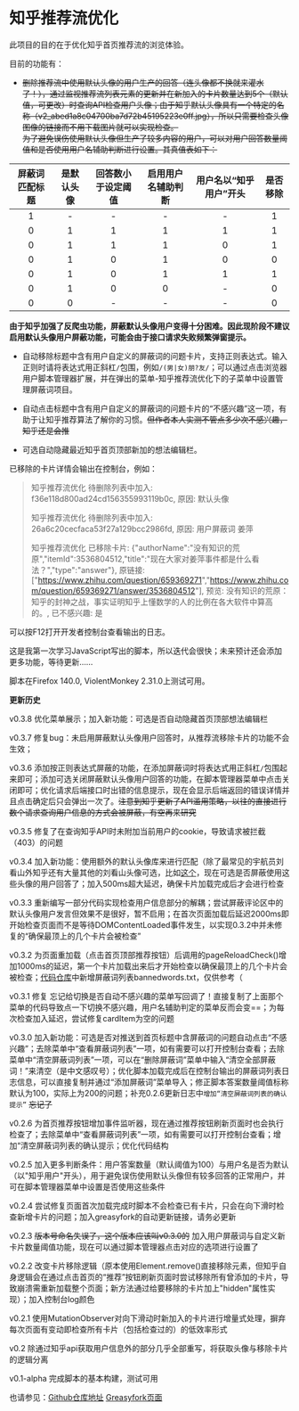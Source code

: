 # 知乎推荐流优化  

此项目的目的在于优化知乎首页推荐流的浏览体验。  

目前的功能有：  

+ ~~删除推荐流中使用默认头像的用户生产的回答（连头像都不换就来灌水了！），通过监视推荐流列表元素的更新并在新加入的卡片数量达到5个（默认值，可更改）时查询API检查用户头像；由于知乎默认头像具有一个特定的名称（v2_abed1a8c04700ba7d72b45195223e0ff.jpg），所以只需要检查头像图像的链接而不用下载图片就可以实现检查。~~  
  ~~为了避免误伤使用默认头像但生产了较多内容的用户，可以对用户回答数量阈值和是否使用用户名辅助判断进行设置。其真值表如下：~~  

|屏蔽词匹配标题|是默认头像|回答数小于设定阈值|启用用户名辅助判断|用户名以“知乎用户”开头|是否移除|  
|:-:|:-:|:-:|:-:|:-:|:-:|  
|1|-|-|-|-|1|  
|0|1|1|1|1|1|  
|0|1|1|1|0|1|  
|0|1|0|1|0|0|  
|0|1|0|1|1|1|  
|0|1|0|0|-|0|  
|0|0|-|-|-|0|  

**由于知乎加强了反爬虫功能，屏蔽默认头像用户变得十分困难。因此现阶段不建议启用默认头像用户屏蔽功能，可能会由于接口请求失败频繁弹窗提示。**

+ 自动移除标题中含有用户自定义的屏蔽词的问题卡片，支持正则表达式。输入正则时请将表达式用正斜杠`/`包围，例如`/(男|女)朋?友/`；可以通过点击浏览器用户脚本管理器扩展，并在弹出的菜单-知乎推荐流优化下的子菜单中设置管理屏蔽词项目。  

+ 自动点击标题中含有用户自定义的屏蔽词的问题卡片的“不感兴趣”这一项，有助于让知乎推荐算法了解你的习惯。~~但作者本人实测不管点多少次不感兴趣，知乎还是会推~~

+ 可选自动隐藏最近知乎首页顶部新加的想法编辑栏。

已移除的卡片详情会输出在控制台，例如：
> 知乎推荐流优化 待删除列表中加入: f36e118d800ad24cd156355993119b0c, 原因: 默认头像  
>
> 知乎推荐流优化 待删除列表中加入: 26a6c20cecfaca53f27a129bcc2986fd, 原因: 用户屏蔽词 姜萍
>
> 知乎推荐流优化 已移除卡片: {"authorName":"没有知识的荒原","itemId":3536804512,"title":"现在大家对姜萍事件都是什么看法？","type":"answer"}, 原链接: ["<https://www.zhihu.com/question/659369271>","<https://www.zhihu.com/question/659369271/answer/3536804512>"], 预览: 没有知识的荒原： 知乎的封神之战，事实证明知乎上懂数学的人的比例在各大软件中算高的。, 已不感兴趣: 是

可以按F12打开开发者控制台查看输出的日志。

这是我第一次学习JavaScript写出的脚本，所以迭代会很快；未来预计还会添加更多功能，等待更新……  

脚本在Firefox 140.0, ViolentMonkey 2.31.0上测试可用。  

**更新历史**  

v0.3.8 优化菜单展示；加入新功能：可选是否自动隐藏首页顶部想法编辑栏

v0.3.7 修复bug：未启用屏蔽默认头像用户回答时，从推荐流移除卡片的功能不会生效；

v0.3.6 添加按正则表达式屏蔽的功能，在添加屏蔽词时将表达式用正斜杠`/`包围起来即可；添加可选关闭屏蔽默认头像用户回答的功能，在脚本管理器菜单中点击关闭即可；优化请求后端接口时出错的信息提示，现在会显示后端返回的错误详情并且点击确定后只会弹出一次了。~~注意到知乎更新了API滥用策略，以往的直接进行数个请求查询用户信息的方式会被屏蔽，有空再来研究~~

v0.3.5 修复了在查询知乎API时未附加当前用户的cookie，导致请求被拦截（403）的问题  

v0.3.4 加入新功能：使用额外的默认头像库来进行匹配（除了最常见的宇航员刘看山外知乎还有大量其他的刘看山头像可选，比如[这个](https://pica.zhimg.com/v2-1abe7b115ea0ab9e5dfe334d5a1fef38_l.jpg?source=06d4cd63)，现在可选是否屏蔽使用这些头像的用户回答了；加入500ms超大延迟，确保卡片加载完成后才会进行检查  

v0.3.3 重新编写一部分代码实现检查用户信息部分的解耦；尝试屏蔽评论区中的默认头像用户发言但效果不是很好，暂不启用；在首次页面加载后延迟2000ms即开始检查页面而不是等待DOMContentLoaded事件发生，以实现0.3.2中并未修复的“确保最顶上的几个卡片会被检查”  

v0.3.2 为页面重加载（点击首页顶部推荐按钮）后调用的pageReloadCheck()增加1000ms的延迟，第一个卡片加载出来后才开始检查以确保最顶上的几个卡片会被检查；[代码仓库](https://github.com/lisolaris/ZhihuFeedOptimization)中新增屏蔽词列表bannedwords.txt，仅供参考（  

v0.3.1 修复 忘记给切换是否自动不感兴趣的菜单写回调了！直接复制了上面那个菜单的代码导致点一下切换不感兴趣，用户名辅助判定的菜单反而会变==；为每次检查加入延迟，尝试修复cardItem为空的问题  

v0.3.0 加入新功能：可选是否对推送到首页标题中含屏蔽词的问题自动点击“不感兴趣”；去除菜单中“查看屏蔽词列表”一项，如有需要可以打开控制台查看；去除菜单中“清空屏蔽词列表”一项，可以在“删除屏蔽词”菜单中输入“清空全部屏蔽词！”来清空（是中文感叹号）；优化脚本加载完成后在控制台输出的屏蔽词列表日志信息，可以直接复制并通过“添加屏蔽词”菜单导入；修正脚本答案数量阈值标称默认为100，实际上为200的问题；补充0.2.6更新日志中`增加“清空屏蔽词列表的确认提示”` ~~忘记了~~  

v0.2.6 为首页推荐按钮增加事件监听器，现在通过推荐按钮刷新页面时也会执行检查了；去除菜单中“查看屏蔽词列表”一项，如有需要可以打开控制台查看；增加“清空屏蔽词列表的确认提示；优化代码结构

v0.2.5 加入更多判断条件：用户答案数量（默认阈值为100）与用户名是否为默认（以"知乎用户"开头），用于避免误伤使用默认头像但有较多回答的正常用户，并可在脚本管理器菜单中设置是否使用这些条件  

v0.2.4 尝试修复页面首次加载完成时脚本不会检查已有卡片，只会在向下滑时检查新增卡片的问题；加入greasyfork的自动更新链接，请务必更新  

v0.2.3 ~~版本号命名失误了，这个版本应该叫v0.3.0的~~ 加入用户屏蔽词与自定义新卡片数量阈值功能，现在可以通过脚本管理器点击对应的选项进行设置了  

v0.2.2 改变卡片移除逻辑（原本使用Element.remove()直接移除元素，但知乎自身逻辑会在通过点击首页的“推荐”按钮刷新页面时尝试移除所有曾添加的卡片，导致崩溃需重新加载整个页面；新方法通过给要移除的卡片加上"hidden"属性实现）；加入控制台log颜色  

v0.2.1 使用MutationObserver对向下滑动时新加入的卡片进行增量式处理，摒弃每次页面有变动即检查所有卡片（包括检查过的）的低效率形式

v0.2 除通过知乎api获取用户信息外的部分几乎全部重写，将获取头像与移除卡片的逻辑分离  

v0.1-alpha 完成脚本的基本构建，测试可用  

也请参见：[Github仓库地址](https://github.com/lisolaris/ZhihuFeedOptimization) [Greasyfork页面](https://greasyfork.org/zh-CN/scripts/498139-%E7%9F%A5%E4%B9%8E%E6%8E%A8%E8%8D%90%E6%B5%81%E4%BC%98%E5%8C%96)  
